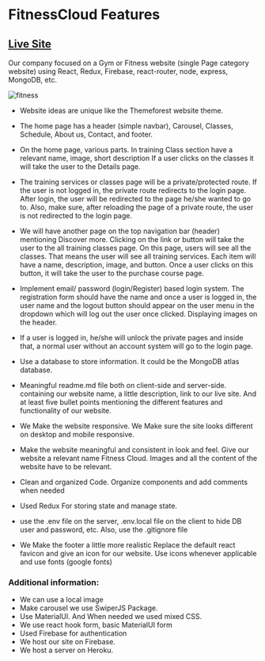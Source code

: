 # FitnessCloud Features
## [Live Site](https://fitness-26c3f.web.app/)

Our company focused on a Gym or Fitness website (single Page category website) using React, Redux, Firebase, react-router, node, express, MongoDB, etc.

![fitness](https://user-images.githubusercontent.com/67818482/148271127-16672686-be45-4ef8-ab35-15bfc074e27a.PNG)

* Website ideas are unique like the Themeforest website theme.

* The home page has a header (simple navbar), Carousel, Classes, Schedule, About us, Contact, and footer. 

* On the home page, various parts. In training Class section have a relevant name, image, short description If a user clicks on the classes it will take the user to the Details page.

* The training services or classes page will be a private/protected route. If the user is not logged in, the private route redirects to the login page. After login, the user will be redirected to the page he/she wanted to go to. Also, make sure, after reloading the page of a private route, the user is not redirected to the login page. 
 
* We will have another page on the top navigation bar (header) mentioning Discover more. Clicking on the link or button will take the user to the all training classes page. On this page, users will see all the classes. That means the user will see all training services. Each item will have a name, description, image, and button. Once a user clicks on this button, it will take the user to the purchase course page.
 
* Implement email/ password (login/Register) based login system. The registration form should have the name and once a user is logged in, the user name and the logout button should appear on the user menu in the dropdown which will log out the user once clicked. Displaying images on the header.
 
* If a user is logged in, he/she will unlock the private pages and inside that, a normal user without an account system will go to the login page.
 
* Use a database to store information. It could be the MongoDB atlas database.
 
* Meaningful readme.md file both on client-side and server-side. containing our website name, a little description, link to our live site. And at least five bullet points mentioning the different features and functionality of our website.
 
* We Make the website responsive. We Make sure the site looks different on desktop and mobile responsive. 
 
* Make the website meaningful and consistent in look and feel. Give our website a relevant name Fitness Cloud. Images and all the content of the website have to be relevant. 
 
* Clean and organized Code. Organize components and add comments when needed
 
* Used Redux For storing state and manage state.
 
* use the .env file on the server, .env.local file on the client to hide DB user and password, etc. Also, use the .gitignore file
 
* We Make the footer a little more realistic
Replace the default react favicon and give an icon for our website.
 Use icons whenever applicable and use fonts (google fonts)
 
 
### Additional information:
* We can use a local image 
* Make carousel we use SwiperJS Package.
* Use MaterialUI. And When needed we used mixed CSS.
* We use react hook form, basic MaterialUI form
* Used Firebase for authentication
* We host our site on Firebase.
* We host a server on Heroku.
